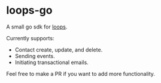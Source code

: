 # loops-go

A small go sdk for [loops](https://loops.so/).

Currently supports:

- Contact create, update, and delete.
- Sending events.
- Initiating transactional emails.

Feel free to make a PR if you want to add more functionality.
